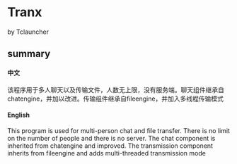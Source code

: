 # Tranx
by Tclauncher
## summary
#### 中文
该程序用于多人聊天以及传输文件，人数无上限，没有服务端。聊天组件继承自chatengine，并加以改进。传输组件继承自fileengine，并加入多线程传输模式
#### English
This program is used for multi-person chat and file transfer. There is no limit on the number of people and there is no server. The chat component is inherited from chatengine and improved. The transmission component inherits from fileengine and adds multi-threaded transmission mode
